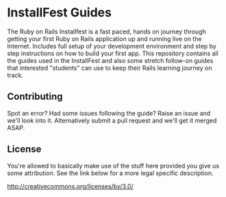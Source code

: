 # InstallFest Guides

The Ruby on Rails Installfest is a fast paced, hands on journey through getting your first Ruby on Rails application up and running live on the Internet. Includes full setup of your development environment and step by step instructions on how to build your first app.
This repository contains all the guides used in the InstallFest and also some stretch follow-on guides that interested "students" can use to keep their Rails learning journey on track.

## Contributing

Spot an error? Had some issues following the guide? Raise an issue and we'll look into it. Alternatively submit a pull request and we'll get it merged ASAP.

## License

You're allowed to basically make use of the stuff here provided you give us some attribution. See the link below for a more legal specific description.

http://creativecommons.org/licenses/by/3.0/
